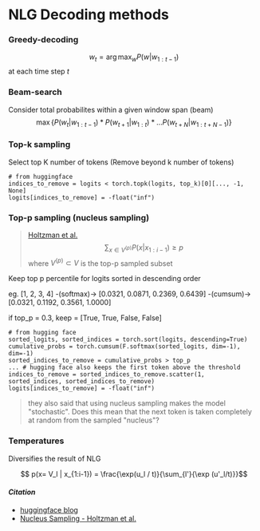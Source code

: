 # NLG Decoding methods

### Greedy-decoding
$$w_t = \arg \max_{w} P(w|w_{1:t-1}) $$
at each time step $t$

### Beam-search
Consider total probabilites within a given window span (beam)
$$ \max \{ P(w_t|w_{1:t-1}) * P(w_{t+1}|w_{1:t}) *  \ldots P(w_{t+N}|w_{1:t+N-1}) \}$$


### Top-k sampling

Select top K number of tokens (Remove beyond k number of tokens)

<pre><code># from huggingface
indices_to_remove = logits < torch.topk(logits, top_k)[0][..., -1, None]
logits[indices_to_remove] = -float("inf")
</code></pre>

### Top-p sampling (nucleus sampling)
> [Holtzman et al.](https://arxiv.org/pdf/1904.09751.pdf)
> $$ \sum_{x \in V^(p)} P(x|x_{1:i-1}) \geq p $$
> where $V^{(p)} \subset V$ is the top-p sampled subset

Keep top p percentile for logits sorted in descending order

eg. [1, 2, 3, 4] -(softmax)-> [0.0321, 0.0871, 0.2369, 0.6439] -(cumsum)-> [0.0321, 0.1192, 0.3561, 1.0000]

if top_p = 0.3, keep = [True, True, False, False]

<pre><code># from hugging face
sorted_logits, sorted_indices = torch.sort(logits, descending=True)
cumulative_probs = torch.cumsum(F.softmax(sorted_logits, dim=-1), dim=-1)
sorted_indices_to_remove = cumulative_probs > top_p
... # hugging face also keeps the first token above the threshold
indices_to_remove = sorted_indices_to_remove.scatter(1, sorted_indices, sorted_indices_to_remove)
logits[indices_to_remove] = -float("inf")
</code></pre>

> they also said that using nucleus sampling makes the model "stochastic". Does this mean that the next token is taken completely at random from the sampled "nucleus"? 

### Temperatures
Diversifies the result of NLG 

$$ p(x= V_l | x_{1:i-1}) = \frac{\exp(u_l / t)}{\sum_{l'}{\exp (u'_l/t)}}$$


#### *Citation* 
* [huggingface blog](https://huggingface.co/blog/how-to-generate)
* [Nucleus Sampling - Holtzman et al.](https://arxiv.org/pdf/1904.09751.pdf)